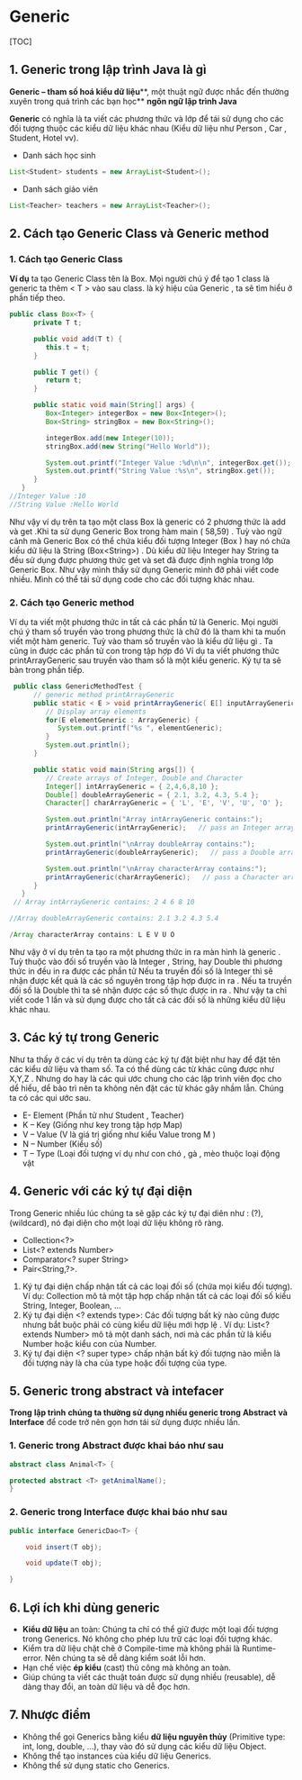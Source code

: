 # Generic

[TOC]

## 1. Generic trong lập trình Java là gì 

**Generic – tham số hoá kiểu dữ liệu****, một thuật ngữ được nhắc đến thường xuyên trong quá trình các bạn học** **ngôn ngữ lập trình Java**

**Generic** có nghĩa là ta viết các phương thức và lớp để tái sử dụng cho các đối tượng thuộc các kiểu dữ liệu khác nhau (Kiểu dữ liệu như Person , Car , Student, Hotel vv).

- Danh sách học sinh

```java
List<Student> students = new ArrayList<Student>();
```

- Danh sách giáo viên

```java
List<Teacher> teachers = new ArrayList<Teacher>();
```

## 2. Cách tạo Generic Class và Generic method 

### 1. Cách tạo Generic Class

 **Ví dụ** ta tạo Generic Class tên là Box. Mọi người chú ý để tạo 1 class là generic ta thêm < T > vào sau class. <T> là ký hiệu của Generic , ta sẽ tìm hiểu ở phần tiếp theo.

```java
public class Box<T> {
      private T t;

      public void add(T t) {
         this.t = t;
      }

      public T get() {
         return t;
      }

      public static void main(String[] args) {
         Box<Integer> integerBox = new Box<Integer>();
         Box<String> stringBox = new Box<String>();

         integerBox.add(new Integer(10));
         stringBox.add(new String("Hello World"));

         System.out.printf("Integer Value :%d\n\n", integerBox.get());
         System.out.printf("String Value :%s\n", stringBox.get());
      }
   }
//Integer Value :10
//String Value :Hello World
```

Như vậy ví dụ trên ta tạo một class Box là generic có 2 phương thức là add và get .Khi ta sử dụng Generic Box trong hàm main ( 58,59) . Tuỳ vào ngữ cảnh mà Generic Box có thể chứa kiểu đối tượng Integer (Box ) hay nó chứa kiểu dữ liệu là String (Box\<String\>) . Dù kiểu dữ liệu Integer hay String ta đều sử dụng được phương thức get và set đã được định nghỉa trong lớp Generic Box. Như vậy mình thấy sử dụng Generic mình đỡ phải viết code nhiều. Mình có thể tái sử dụng code cho các đối tượng khác nhau.

### 2. Cách tạo Generic method 

Ví dụ ta viết một phương thức in tất cả các phần tử là Generic. Mọi người chú ý tham số truyền vào trong phương thức là chữ <E> đó là tham khi ta muốn viết một hàm generic. Tuỳ vào tham số truyền vào là kiểu dữ liệu gì . Ta cũng in được các phần tử con trong tập hợp đó Ví dụ ta viết phương thức printArrayGeneric sau truyền vào tham số là một kiểu generic. Ký tự <E> ta sẽ bàn trong phần tiếp.

```java
 public class GenericMethodTest {
      // generic method printArrayGeneric
      public static < E > void printArrayGeneric( E[] inputArrayGeneric ) {
         // Display array elements
         for(E elementGeneric : ArrayGeneric) {
            System.out.printf("%s ", elementGeneric);
         }
         System.out.println();
      }

      public static void main(String args[]) {
         // Create arrays of Integer, Double and Character
         Integer[] intArrayGeneric = { 2,4,6,8,10 };
         Double[] doubleArrayGeneric = { 2.1, 3.2, 4.3, 5.4 };
         Character[] charArrayGeneric = { 'L', 'E', 'V', 'U', 'O' };

         System.out.println("Array intArrayGeneric contains:");
         printArrayGeneric(intArrayGeneric);   // pass an Integer array

         System.out.println("\nArray doubleArray contains:");
         printArrayGeneric(doubleArrayGeneric);   // pass a Double array

         System.out.println("\nArray characterArray contains:");
         printArrayGeneric(charArrayGeneric);   // pass a Character array
      }
   }
 // Array intArrayGeneric contains: 2 4 6 8 10

//Array doubleArrayGeneric contains: 2.1 3.2 4.3 5.4

/Array characterArray contains: L E V U O
```

Như vậy ở ví dụ trên ta tạo ra một phương thức in ra màn hình là generic . Tuỳ thuộc vào đối số truyền vào là Integer , String, hay Double thì phương thức in đều in ra được các phần tử Nếu ta truyền đối số là Integer thì sẽ nhận được kết quả là các số nguyên trong tập hợp được in ra . Nếu ta truyền đối số là Double thì ta sẽ nhận được các số thực được in ra . Như vậy ta chỉ viết code 1 lần và sử dụng được cho tất cả các đối số là những kiểu dữ liệu khác nhau.

## 3. Các ký tự trong Generic 

Như ta thấy ở các ví dụ trên ta dùng các ký tự đặt biệt như <T> hay <E> để đặt tên các kiểu dữ liệu và tham số. Ta có thể dùng các từ khác cũng được như X,Y,Z . Nhưng do <T> hay <E> là các qui ước chung cho các lập trình viên đọc cho dể hiểu, dể bảo trì nên ta không nên đặt các từ khác gây nhầm lẫn. Chúng ta có các qui ước sau.

- E- Element (Phần tử như Student , Teacher)
- K – Key (Giống như key trong tập hợp Map)
- V – Value (V là giá trị giống như kiểu Value trong M )
- N – Number (Kiểu số)
- T – Type (Loại đối tượng ví dụ như con chó , gà , mèo thuộc loại động vật

## 4. Generic với các ký tự đại diện 

Trong Generic nhiều lúc chúng ta sẽ gặp các ký tự đại diên như : (?),(wildcard), nó đại diện cho một loại dữ liệu không rõ ràng.

- Collection<?>
- List<? extends Number>
- Comparator<? super String>
- Pair<String,?>.

1. Ký tự đại diện <?> chấp nhận tất cả các loại đối số (chứa mọi kiểu đối tượng). Ví dụ: Collection<?> mô tả một tập hợp chấp nhận tất cả các loại đối số kiểu String, Integer, Boolean, …
2. Ký tự đại diện <? extends type>: Các đối tượng bất kỳ nào cũng được nhưng bắt buộc phải có cùng kiểu dữ liệu mới hợp lệ . Ví dụ: List<? extends Number> mô tả một danh sách, nơi mà các phần tử là kiểu Number hoặc kiểu con của Number.
3. Ký tự đại diện <? super type> chấp nhận bất ký đối tượng nào miễn là đối tượng này là cha của type hoặc đối tượng của type.

## 5. Generic trong abstract và intefacer 

**Trong** **lập trình** **chúng ta thường sử dụng nhiều generic trong** **Abstract** **và** **Interface** để code trở nên gọn hơn tái sử dụng được nhiều lần.

### 1. Generic trong Abstract được khai báo như sau 

```java
abstract class Animal<T> {

protected abstract <T> getAnimalName();
}
```

### 2. Generic trong Interface được khai báo như sau 

```java
public interface GenericDao<T> {

    void insert(T obj);

    void update(T obj);

}
```

## 6. Lợi ích khi dùng generic 

- **Kiểu dữ liệu** an toàn: Chúng ta chỉ có thể giữ được một loại đối tượng trong Generics. Nó không cho phép lưu trữ các loại đối tượng khác.
- Kiểm tra dữ liệu chặt chẽ ở Compile-time mà không phải là Runtime-error. Nên chúng ta sẽ dễ dàng kiểm soát lỗi hơn.
- Hạn chế việc **ép kiểu** (cast) thủ công mà không an toàn.
- Giúp chúng ta viết các thuật toán được sử dụng nhiều (reusable), dễ dàng thay đổi, an toàn dữ liệu và dễ đọc hơn.

## 7. Nhược điểm

- Không thể gọi Generics bằng kiểu **dữ liệu nguyên thủy** (Primitive type: int, long, double, …), thay vào đó sử dụng các kiểu dữ liệu Object.
- Không thể tạo instances của kiểu dữ liệu Generics.
- Không thể sử dụng static cho Generics.